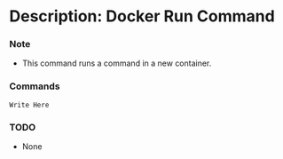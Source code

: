 # Description: Docker Run Command

### Note
* This command runs a command in a new container.

### Commands
```
Write Here
```

### TODO
* None
